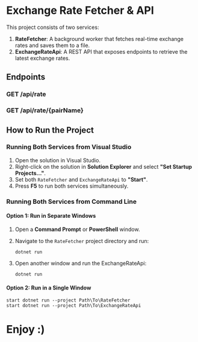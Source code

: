 # Exchange Rate Fetcher & API

This project consists of two services:

1. **RateFetcher**: A background worker that fetches real-time exchange rates and saves them to a file.
2. **ExchangeRateApi**: A REST API that exposes endpoints to retrieve the latest exchange rates.
   
## Endpoints
### **GET** /api/rate   
### **GET** /api/rate/{pairName}

## How to Run the Project

### Running Both Services from Visual Studio

1. Open the solution in Visual Studio.
2. Right-click on the solution in **Solution Explorer** and select **"Set Startup Projects..."**.
3. Set both `RateFetcher` and `ExchangeRateApi` to **"Start"**.
4. Press **F5** to run both services simultaneously.

### Running Both Services from Command Line

#### Option 1: Run in Separate Windows

1. Open a **Command Prompt** or **PowerShell** window.
2. Navigate to the `RateFetcher` project directory and run:

   ```
   dotnet run
3. Open another window and run the ExchangeRateApi:
   ```
   dotnet run

#### Option 2: Run in a Single Window

   ```
   start dotnet run --project Path\To\RateFetcher
   start dotnet run --project Path\To\ExchangeRateApi
   ```
# Enjoy :)
